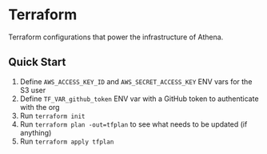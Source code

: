 # Terraform

Terraform configurations that power the infrastructure of Athena.

## Quick Start

1. Define `AWS_ACCESS_KEY_ID` and `AWS_SECRET_ACCESS_KEY` ENV vars for the S3 user
1. Define `TF_VAR_github_token` ENV var with a GitHub token to authenticate with the org
1. Run `terraform init`
1. Run `terraform plan -out=tfplan` to see what needs to be updated (if anything)
1. Run `terraform apply tfplan`
